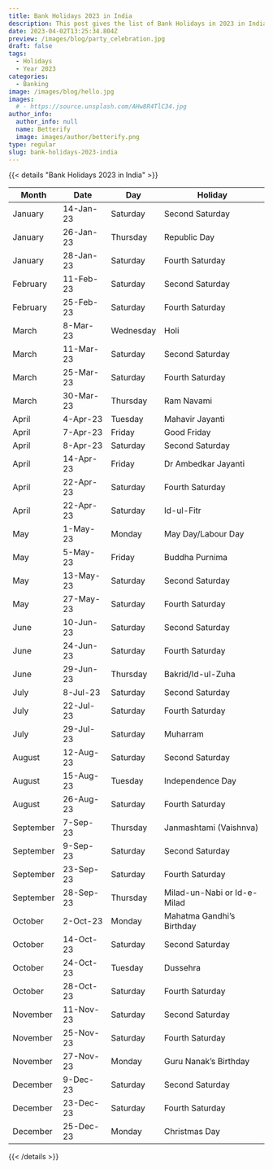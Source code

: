 ```yaml
---
title: Bank Holidays 2023 in India
description: This post gives the list of Bank Holidays in 2023 in India.
date: 2023-04-02T13:25:34.804Z
preview: /images/blog/party_celebration.jpg
draft: false
tags: 
  - Holidays
  - Year 2023
categories:
  - Banking
image: /images/blog/hello.jpg
images:
  # - https://source.unsplash.com/AHw8R4TlC34.jpg
author_info:
  author_info: null
  name: Betterify
  image: images/author/betterify.png
type: regular
slug: bank-holidays-2023-india
---
```


{{< details "<marker>Bank Holidays 2023 in India</marker>" >}}

Month     | Date      | Day       | Holiday                    
--------- | --------- | --------- | ---------------------------
January   | 14-Jan-23 | Saturday  | Second Saturday            
January   | 26-Jan-23 | Thursday  | Republic Day               
January   | 28-Jan-23 | Saturday  | Fourth Saturday            
February  | 11-Feb-23 | Saturday  | Second Saturday            
February  | 25-Feb-23 | Saturday  | Fourth Saturday            
March     | 8-Mar-23  | Wednesday | Holi                       
March     | 11-Mar-23 | Saturday  | Second Saturday            
March     | 25-Mar-23 | Saturday  | Fourth Saturday            
March     | 30-Mar-23 | Thursday  | Ram Navami                 
April     | 4-Apr-23  | Tuesday   | Mahavir Jayanti            
April     | 7-Apr-23  | Friday    | Good Friday                
April     | 8-Apr-23  | Saturday  | Second Saturday            
April     | 14-Apr-23 | Friday    | Dr Ambedkar Jayanti        
April     | 22-Apr-23 | Saturday  | Fourth Saturday            
April     | 22-Apr-23 | Saturday  | Id-ul-Fitr                 
May       | 1-May-23  | Monday    | May Day/Labour Day         
May       | 5-May-23  | Friday    | Buddha Purnima             
May       | 13-May-23 | Saturday  | Second Saturday            
May       | 27-May-23 | Saturday  | Fourth Saturday            
June      | 10-Jun-23 | Saturday  | Second Saturday            
June      | 24-Jun-23 | Saturday  | Fourth Saturday            
June      | 29-Jun-23 | Thursday  | Bakrid/Id-ul-Zuha          
July      | 8-Jul-23  | Saturday  | Second Saturday            
July      | 22-Jul-23 | Saturday  | Fourth Saturday            
July      | 29-Jul-23 | Saturday  | Muharram                   
August    | 12-Aug-23 | Saturday  | Second Saturday            
August    | 15-Aug-23 | Tuesday   | Independence Day           
August    | 26-Aug-23 | Saturday  | Fourth Saturday            
September | 7-Sep-23  | Thursday  | Janmashtami (Vaishnva)     
September | 9-Sep-23  | Saturday  | Second Saturday            
September | 23-Sep-23 | Saturday  | Fourth Saturday            
September | 28-Sep-23 | Thursday  | Milad-un-Nabi or Id-e-Milad
October   | 2-Oct-23  | Monday    | Mahatma Gandhi’s Birthday  
October   | 14-Oct-23 | Saturday  | Second Saturday            
October   | 24-Oct-23 | Tuesday   | Dussehra                   
October   | 28-Oct-23 | Saturday  | Fourth Saturday            
November  | 11-Nov-23 | Saturday  | Second Saturday            
November  | 25-Nov-23 | Saturday  | Fourth Saturday            
November  | 27-Nov-23 | Monday    | Guru Nanak’s Birthday      
December  | 9-Dec-23  | Saturday  | Second Saturday            
December  | 23-Dec-23 | Saturday  | Fourth Saturday            
December  | 25-Dec-23 | Monday    | Christmas Day              
{{< /details >}}
 
<!-- {{< button href="https://getgrav.org/" >}}
Get Grav <i class="las la-arrow-right"></i>
{{< /button >}} -->

<!-- <style>
  .btn {
    border: 1px solid #007aff;
    margin-bottom: 25px;
  }
</style> -->

<!-- {{< alert class="primary" >}}
<h4 class="alert-heading">Well done!</h4>
<hr>
<p>This is just a warning!!</p>
{{< /alert >}} -->

<!-- ## Tabbed pane -->

<!-- {{< tabs >}}
    {{< tab title = "Tab One" >}}
Content in Tab 1
    {{< /tab >}}
    {{< tab title = "Tab Two" >}}
Content in Tab 2
    {{< /tab >}}
{{< /tabs >}} -->